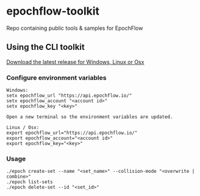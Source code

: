 # epochflow-toolkit

Repo containing public tools &amp; samples for EpochFlow

## Using the CLI toolkit

[Download the latest release for Windows, Linux or Osx](https://github.com/Timmoth/epochflow-toolkit/releases)

### Configure environment variables

```
Windows:
setx epochflow_url "https://api.epochflow.io/"
setx epochflow_account "<account id>"
setx epochflow_key "<key>"

Open a new terminal so the environment variables are updated.

Linux / Osx:
export epochflow_url="https://api.epochflow.io/"
export epochflow_account="<account id>"
export epochflow_key="<key>"
```

### Usage

```
./epoch create-set --name "<set_name>" --collision-mode "<overwrite | combine>"
./epoch list-sets
./epoch delete-set --id "<set_id>"
```
